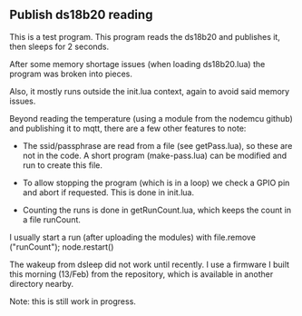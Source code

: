 Publish ds18b20 reading
-----------------------
This is a test program.
This program reads the ds18b20 and publishes it, then sleeps for 2 seconds.

After some memory shortage issues (when loading ds18b20.lua) the program was broken into pieces.

Also, it mostly runs outside the init.lua context, again to avoid said memory issues.

Beyond reading the temperature (using a module from the nodemcu github) and publishing it to mqtt,
there are a few other features to note:

- The ssid/passphrase are read from a file (see getPass.lua), so these are not in the code.
  A short program (make-pass.lua) can be modified and run to create this file.

- To allow stopping the program (which is in a loop) we check a GPIO pin and abort if requested.
  This is done in init.lua.

- Counting the runs is done in getRunCount.lua, which keeps the count in a file runCount.

I usually start a run (after uploading the modules) with
   file.remove ("runCount"); node.restart()

The wakeup from dsleep did not work until recently. I use a firmware I built this morning (13/Feb) from the repository, which is available in another directory nearby.

Note: this is still work in progress.

